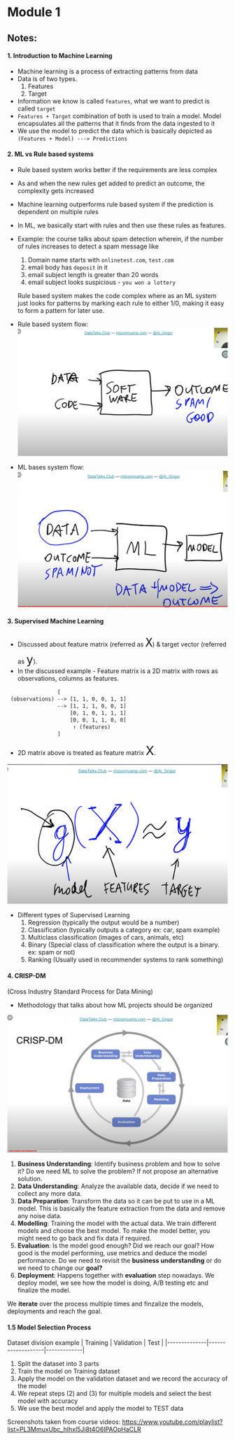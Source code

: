 # Module 1

## Notes:

#### 1. Introduction to Machine Learning
- Machine learning is a process of extracting patterns from data
- Data is of two types.
    1. Features
    2. Target
- Information we know is called `features`, what we want to predict is called `target`
- `Features + Target` combination of both is used to train a model. Model encapsulates all the patterns that it finds from the data ingested to it
- We use the model to predict the data which is basically depicted as 
    `(Features + Model) ---> Predictions`


#### 2. ML vs Rule based systems
- Rule based system works better if the requirements are less complex
- As and when the new rules get added to predict an outcome, the complexity gets increased
- Machine learning outperforms rule based system if the prediction is dependent on multiple rules
- In ML, we basically start with rules and then use these rules as features.
- Example: the course talks about spam detection wherein, if the number of rules increases to detect a spam message like
    1. Domain name starts with `onlinetest.com`, `test.com`
    2. email body has `deposit` in it
    3. email subject length is greater than 20 words
    4. email subject looks suspicious - `you won a lottery`

   Rule based system makes the code complex where as an ML system just looks for patterns by marking each rule to either 1/0, making it easy to form a pattern for later use.
- Rule based system flow:
![rule-based-system-flow](./images/Rules-based-system.png)


- ML bases system flow:
![ml-based-system-flow](./images/ML-based-system.png)


#### 3. Supervised Machine Learning
- Discussed about feature matrix (referred as <font size="6">`X`</font>) & target vector (referred as <font size="6">`y`</font>). 
- In the discussed example - Feature matrix is a 2D matrix with rows as observations, columns as features.
```
                [
 (observations) --> [1, 1, 0, 0, 1, 1] 
                --> [1, 1, 1, 0, 0, 1] 
                    [0, 1, 0, 1, 1, 1] 
                    [0, 0, 1, 1, 0, 0]
                     ↑ (features)
                ]
```
- 2D matrix above is treated as feature matrix <span style="font-size: 2em;">X</span>.

![supervised-learning](./images/supervised-learning-function.png)


- Different types of Supervised Learning
    1. Regression (typically the output would be a number)
    2. Classification (typically outputs a category ex: car, spam example)
    3. Multiclass classification (images of cars, animals, etc)
    4. Binary (Special class of classification where the output is a binary. ex: spam or not)
    5. Ranking (Usually used in recommender systems to rank something)

#### 4. CRISP-DM
(Cross Industry Standard Process for Data Mining)

- Methodology that talks about how ML projects should be organized

![CRISP-DM](./images/CRISP-DM.png)

1. **Business Understanding**: Identify business problem and how to solve it? Do we need ML to solve the problem? If not propose an alternative solution.
2. **Data Understanding**: Analyze the available data, decide if we need to collect any more data.
3. **Data Preparation**: Transform the data so it can be put to use in a ML model. This is basically the feature extraction from the data and remove any noise data.
4. **Modelling**: Training the model with the actual data. We train different models and choose the best model. To make the model better, you might need to go back and fix data if required.
5. **Evaluation**: Is the model good enough? Did we reach our goal? How good is the model performing, use metrics and deduce the model performance. Do we need to revisit the **business understanding** or do we need to change our **goal?**
6. **Deployment**: Happens together with **evaluation** step nowadays. We deploy model, we see how the model is doing, A/B testing etc and finalize the model.

We __**iterate**__ over the process multiple times and finzalize the models, deployments and reach the goal.

#### 1.5 Model Selection Process

Dataset division example
|    Training  |    Validation     |    Test     |
|--------------|-------------------|-------------|
1. Split the dataset into 3 parts
2. Train the model on Training dataset
3. Apply the model on the validation dataset and we record the accuracy of the model
4. We repeat steps (2) and (3) for multiple models and select the best model with accuracy
5. We use the best model and apply the model to TEST data


Screenshots taken from course videos: https://www.youtube.com/playlist?list=PL3MmuxUbc_hIhxl5Ji8t4O6lPAOpHaCLR
